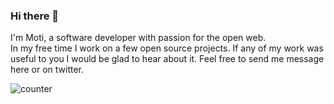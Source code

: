 ### Hi there 👋  
I'm Moti, a software developer with passion for the open web.  
In my free time I work on a few open source projects. If any of my work was useful to you I would be glad to hear about it. Feel free to send me message here or on twitter.

![counter](https://enc8gxb9w48ysra.m.pipedream.net)  
<!--
**motiko/motiko** is a ✨ _special_ ✨ repository because its `README.md` (this file) appears on your GitHub profile.

Here are some ideas to get you started:

- 🔭 I’m currently working on ...
- 🌱 I’m currently learning ...
- 👯 I’m looking to collaborate on ...
- 🤔 I’m looking for help with ...
- 💬 Ask me about ...
- 📫 How to reach me: ...
- 😄 Pronouns: ...
- ⚡ Fun fact: ...
-->
